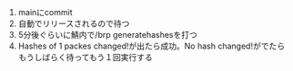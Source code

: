 1. mainにcommit
2. 自動でリリースされるので待つ
3. 5分後ぐらいに鯖内で/brp generatehashesを打つ
4. Hashes of 1 packes changed!が出たら成功。No hash changed!がでたらもうしばらく待ってもう１回実行する
